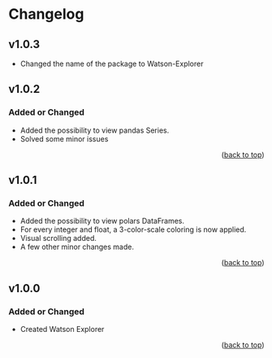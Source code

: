 # Changelog

## v1.0.3
- Changed the name of the package to Watson-Explorer

## v1.0.2

### Added or Changed
- Added the possibility to view pandas Series.
- Solved some minor issues

<p align="right">(<a href="#readme-top">back to top</a>)</p>


## v1.0.1

### Added or Changed
- Added the possibility to view polars DataFrames.
- For every integer and float, a 3-color-scale coloring is now applied.
- Visual scrolling added.
- A few other minor changes made.

<p align="right">(<a href="#readme-top">back to top</a>)</p>


## v1.0.0

### Added or Changed
- Created Watson Explorer

<p align="right">(<a href="#readme-top">back to top</a>)</p>
